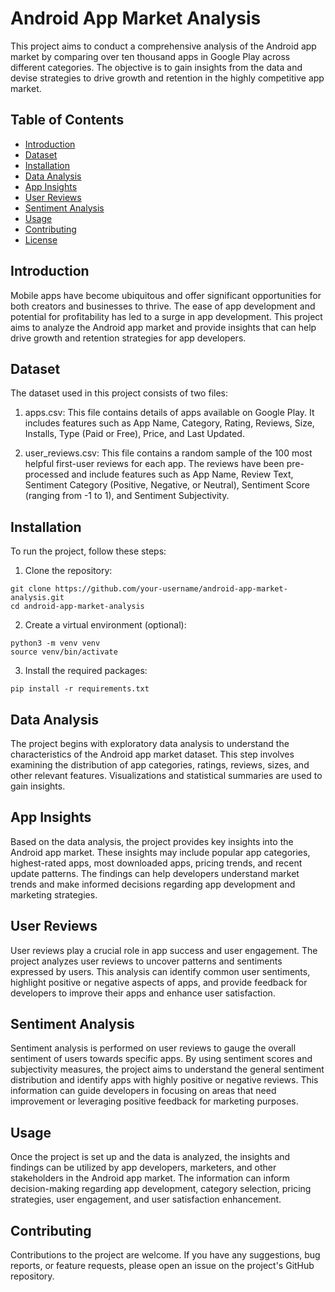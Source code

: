 # Android App Market Analysis

This project aims to conduct a comprehensive analysis of the Android app market by comparing over ten thousand apps in Google Play across different categories. The objective is to gain insights from the data and devise strategies to drive growth and retention in the highly competitive app market.

## Table of Contents
- [Introduction](#introduction)
- [Dataset](#dataset)
- [Installation](#installation)
- [Data Analysis](#data-analysis)
- [App Insights](#app-insights)
- [User Reviews](#user-reviews)
- [Sentiment Analysis](#sentiment-analysis)
- [Usage](#usage)
- [Contributing](#contributing)
- [License](#license)

## Introduction
Mobile apps have become ubiquitous and offer significant opportunities for both creators and businesses to thrive. The ease of app development and potential for profitability has led to a surge in app development. This project aims to analyze the Android app market and provide insights that can help drive growth and retention strategies for app developers.

## Dataset
The dataset used in this project consists of two files:

1. apps.csv: This file contains details of apps available on Google Play. It includes features such as App Name, Category, Rating, Reviews, Size, Installs, Type (Paid or Free), Price, and Last Updated.

2. user_reviews.csv: This file contains a random sample of the 100 most helpful first-user reviews for each app. The reviews have been pre-processed and include features such as App Name, Review Text, Sentiment Category (Positive, Negative, or Neutral), Sentiment Score (ranging from -1 to 1), and Sentiment Subjectivity.

## Installation
To run the project, follow these steps:

1. Clone the repository:
```
git clone https://github.com/your-username/android-app-market-analysis.git
cd android-app-market-analysis
```
2. Create a virtual environment (optional):
```
python3 -m venv venv
source venv/bin/activate
```
3. Install the required packages:
```
pip install -r requirements.txt
```

## Data Analysis
The project begins with exploratory data analysis to understand the characteristics of the Android app market dataset. This step involves examining the distribution of app categories, ratings, reviews, sizes, and other relevant features. Visualizations and statistical summaries are used to gain insights.

## App Insights
Based on the data analysis, the project provides key insights into the Android app market. These insights may include popular app categories, highest-rated apps, most downloaded apps, pricing trends, and recent update patterns. The findings can help developers understand market trends and make informed decisions regarding app development and marketing strategies.

## User Reviews
User reviews play a crucial role in app success and user engagement. The project analyzes user reviews to uncover patterns and sentiments expressed by users. This analysis can identify common user sentiments, highlight positive or negative aspects of apps, and provide feedback for developers to improve their apps and enhance user satisfaction.

## Sentiment Analysis
Sentiment analysis is performed on user reviews to gauge the overall sentiment of users towards specific apps. By using sentiment scores and subjectivity measures, the project aims to understand the general sentiment distribution and identify apps with highly positive or negative reviews. This information can guide developers in focusing on areas that need improvement or leveraging positive feedback for marketing purposes.

## Usage
Once the project is set up and the data is analyzed, the insights and findings can be utilized by app developers, marketers, and other stakeholders in the Android app market. The information can inform decision-making regarding app development, category selection, pricing strategies, user engagement, and user satisfaction enhancement.

## Contributing
Contributions to the project are welcome. If you have any suggestions, bug reports, or feature requests, please open an issue on the project's GitHub repository.


